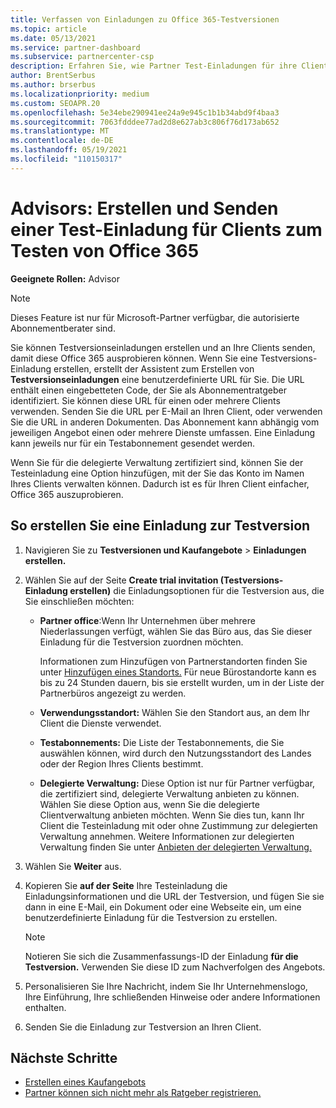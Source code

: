 ```yaml
---
title: Verfassen von Einladungen zu Office 365-Testversionen
ms.topic: article
ms.date: 05/13/2021
ms.service: partner-dashboard
ms.subservice: partnercenter-csp
description: Erfahren Sie, wie Partner Test-Einladungen für ihre Clients erstellen und senden können, um Office 365 auszuprobieren. Partner sind ein autorisierter Abonnementratgeber.
author: BrentSerbus
ms.author: brserbus
ms.localizationpriority: medium
ms.custom: SEOAPR.20
ms.openlocfilehash: 5e34ebe290941ee24a9e945c1b1b34abd9f4baa3
ms.sourcegitcommit: 7063fdddee77ad2d8e627ab3c806f76d173ab652
ms.translationtype: MT
ms.contentlocale: de-DE
ms.lasthandoff: 05/19/2021
ms.locfileid: "110150317"
---
```

# <a name="advisors-create-and-send-a-trial-invitation-for-clients-to-try-office-365"></a>Advisors: Erstellen und Senden einer Test-Einladung für Clients zum Testen von Office 365


**Geeignete Rollen:** Advisor

> [!NOTE]
> Dieses Feature ist nur für Microsoft-Partner verfügbar, die autorisierte Abonnementberater sind.

Sie können Testversionseinladungen erstellen und an Ihre Clients senden, damit diese Office 365 ausprobieren können. Wenn Sie eine Testversions-Einladung erstellen, erstellt der Assistent zum Erstellen von **Testversionseinladungen** eine benutzerdefinierte URL für Sie. Die URL enthält einen eingebetteten Code, der Sie als Abonnementratgeber identifiziert. Sie können diese URL für einen oder mehrere Clients verwenden. Senden Sie die URL per E-Mail an Ihren Client, oder verwenden Sie die URL in anderen Dokumenten. Das Abonnement kann abhängig vom jeweiligen Angebot einen oder mehrere Dienste umfassen. Eine Einladung kann jeweils nur für ein Testabonnement gesendet werden.

Wenn Sie für die delegierte Verwaltung zertifiziert sind, können Sie der Testeinladung eine Option hinzufügen, mit der Sie das Konto im Namen Ihres Clients verwalten können. Dadurch ist es für Ihren Client einfacher, Office 365 auszuprobieren.

## <a name="to-create-a-trial-invitation"></a>So erstellen Sie eine Einladung zur Testversion

1. Navigieren Sie zu **Testversionen und Kaufangebote**  >  **Einladungen erstellen.**

2. Wählen Sie auf der Seite **Create trial invitation (Testversions-Einladung erstellen)** die Einladungsoptionen für die Testversion aus, die Sie einschließen möchten:

    - **Partner office**:Wenn Ihr Unternehmen über mehrere Niederlassungen verfügt, wählen Sie das Büro aus, das Sie dieser Einladung für die Testversion zuordnen möchten.

        Informationen zum Hinzufügen von Partnerstandorten finden Sie unter [Hinzufügen eines Standorts.](manage-locations.md) Für neue Bürostandorte kann es bis zu 24 Stunden dauern, bis sie erstellt wurden, um in der Liste der Partnerbüros angezeigt zu werden.

    - **Verwendungsstandort:** Wählen Sie den Standort aus, an dem Ihr Client die Dienste verwendet.
    - **Testabonnements:** Die Liste der Testabonnements, die Sie auswählen können, wird durch den Nutzungsstandort des Landes oder der Region Ihres Clients bestimmt.
    - **Delegierte Verwaltung:** Diese Option ist nur für Partner verfügbar, die zertifiziert sind, delegierte Verwaltung anbieten zu können. Wählen Sie diese Option aus, wenn Sie die delegierte Clientverwaltung anbieten möchten. Wenn Sie dies tun, kann Ihr Client die Testeinladung mit oder ohne Zustimmung zur delegierten Verwaltung annehmen. Weitere Informationen zur delegierten Verwaltung finden Sie unter [Anbieten der delegierten Verwaltung.](customers-revoke-admin-privileges.md)

3. Wählen Sie **Weiter** aus.

4. Kopieren Sie **auf der Seite** Ihre Testeinladung die Einladungsinformationen und die URL der Testversion, und fügen Sie sie dann in eine E-Mail, ein Dokument oder eine Webseite ein, um eine benutzerdefinierte Einladung für die Testversion zu erstellen.

    > [!NOTE]
    > Notieren Sie sich die Zusammenfassungs-ID der Einladung **für die Testversion.** Verwenden Sie diese ID zum Nachverfolgen des Angebots.

5. Personalisieren Sie Ihre Nachricht, indem Sie Ihr Unternehmenslogo, Ihre Einführung, Ihre schließenden Hinweise oder andere Informationen enthalten.

6. Senden Sie die Einladung zur Testversion an Ihren Client.

## <a name="next-steps"></a>Nächste Schritte

- [Erstellen eines Kaufangebots](advisor-create-a-purchase-offer.md)
- [Partner können sich nicht mehr als Ratgeber registrieren.](advisors-no-csp.md)
